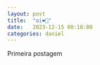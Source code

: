```yaml
---
layout: post
title:  "oi❤️‍🔥"
date:   2023-12-15 00:18:00
categories: daniel
---
```


Primeira postagem